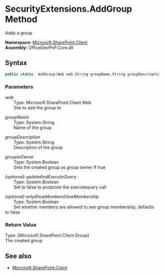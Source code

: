 # SecurityExtensions.AddGroup Method  
Adds a group  

**Namespace:** [Microsoft.SharePoint.Client](Microsoft.SharePoint.Client.md)  
**Assembly:** OfficeDevPnP.Core.dll  
## Syntax
```C#
public static  AddGroup(Web web,String groupName,String groupDescription,Boolean groupIsOwner,Boolean updateAndExecuteQuery,Boolean onlyAllowMembersViewMembership)
```
### Parameters
*web*  
&emsp;&emsp;Type: Microsoft.SharePoint.Client.Web  
&emsp;&emsp;Site to add the group to  
  
*groupName*  
&emsp;&emsp;Type: System.String  
&emsp;&emsp;Name of the group  
  
*groupDescription*  
&emsp;&emsp;Type: System.String  
&emsp;&emsp;Description of the group  
  
*groupIsOwner*  
&emsp;&emsp;Type: System.Boolean  
&emsp;&emsp;Sets the created group as group owner if true  
  
*(optional) updateAndExecuteQuery*  
&emsp;&emsp;Type: System.Boolean  
&emsp;&emsp;Set to false to postpone the executequery call  
  
*(optional) onlyAllowMembersViewMembership*  
&emsp;&emsp;Type: System.Boolean  
&emsp;&emsp;Set whether members are allowed to see group membership, defaults to false  
  
### Return Value
Type: [Microsoft.SharePoint.Client.Group]  
The created group

## See also
- [Microsoft.SharePoint.Client](Microsoft.SharePoint.Client.md)

